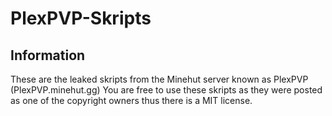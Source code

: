 # PlexPVP-Skripts

## Information

These are the leaked skripts from the Minehut server known as PlexPVP (PlexPVP.minehut.gg)
You are free to use these skripts as they were posted as one of the copyright owners thus there is a MIT license.
